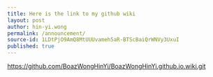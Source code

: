 ```yaml
---
title: Here is the link to my github wiki
layout: post
author: hin-yi.wong
permalink: /announcement/
source-id: 1LDtPjO9AmQ8MtUUUvameh5aR-BTScBaiQrWNVy3UxuI
published: true
---
```

https://github.com/BoazWongHinYi/BoazWongHinYi.github.io.wiki.git

